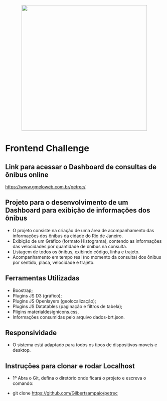 <p align="center"><a target="_new" href="https://www.gmeloweb.com.br"><img src="https://www.gmeloweb.com.br/images/logo-proposta.png" width="400"></a></p>

# Frontend Challenge

## Link para acessar o Dashboard de consultas de ônibus online

<a target="_new" href="https://www.gmeloweb.com.br/petrec/">https://www.gmeloweb.com.br/petrec/</a>


## Projeto para o desenvolvimento de um Dashboard para exibição de informações dos ônibus

- O projeto consiste na criação de uma área de acompanhamento das informações dos ônibus da cidade do Rio de Janeiro. 
- Exibição de um Gráfico (formato Histograma), contendo as informações das velocidades por quantidade de ônibus na consulta.
- Listagem de todos os ônibus, exibindo código, linha e trajeto.
- Acompanhamento em tempo real (no momento da consulta) dos ônibus por sentido, placa, velocidade e trajeto.

## Ferramentas Utilizadas

- Boostrap;
- Plugins JS D3 (gráfico);
- Plugins JS Openlayers (geolocalização);
- Plugins JS Datatables (paginação e filtros de tabela);
- Pligins materialdesignicons.css,
- Informações consumidas pelo arquivo dados-brt.json.

## Responsividade

- O sistema está adaptado para todos os tipos de dispositivos moveis e desktop.

## Instruções para clonar e rodar Localhost

- 1º Abra o Git, defina o diretório onde ficará o projeto e escreva o comando:

* git clone https://github.com/Gilbertsampaio/petrec
